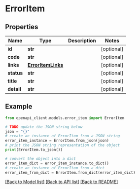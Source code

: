 # ErrorItem


## Properties

Name | Type | Description | Notes
------------ | ------------- | ------------- | -------------
**id** | **str** |  | [optional]
**code** | **str** |  | [optional]
**links** | [**ErrorItemLinks**](ErrorItemLinks.md) |  | [optional]
**status** | **str** |  | [optional]
**title** | **str** |  | [optional]
**detail** | **str** |  | [optional]

## Example

```python
from openapi_client.models.error_item import ErrorItem

# TODO update the JSON string below
json = "{}"
# create an instance of ErrorItem from a JSON string
error_item_instance = ErrorItem.from_json(json)
# print the JSON string representation of the object
print(ErrorItem.to_json())

# convert the object into a dict
error_item_dict = error_item_instance.to_dict()
# create an instance of ErrorItem from a dict
error_item_from_dict = ErrorItem.from_dict(error_item_dict)
```
[[Back to Model list]](../README.md#documentation-for-models) [[Back to API list]](../README.md#documentation-for-api-endpoints) [[Back to README]](../README.md)
